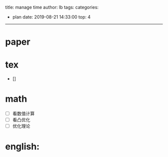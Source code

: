title: manage time
author: lb
tags:
categories:
  - plan
date: 2019-08-21 14:33:00
top: 4
---
<!--more-->

# paper 

# tex
- []

# math
- [ ] 看数值计算
- [ ] 看凸优化
- [ ] 优化理论 

# english:

